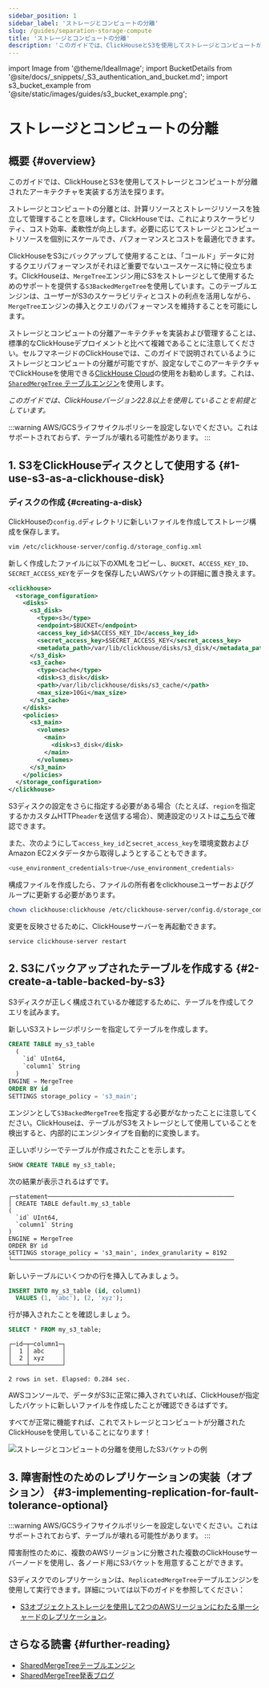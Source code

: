 ```yaml
---
sidebar_position: 1
sidebar_label: 'ストレージとコンピュートの分離'
slug: /guides/separation-storage-compute
title: 'ストレージとコンピュートの分離'
description: 'このガイドでは、ClickHouseとS3を使用してストレージとコンピュートが分離されたアーキテクチャを実装する方法を探ります。'
---
```


import Image from '@theme/IdealImage';
import BucketDetails from '@site/docs/_snippets/_S3_authentication_and_bucket.md';
import s3_bucket_example from '@site/static/images/guides/s3_bucket_example.png';


# ストレージとコンピュートの分離

## 概要 {#overview}

このガイドでは、ClickHouseとS3を使用してストレージとコンピュートが分離されたアーキテクチャを実装する方法を探ります。

ストレージとコンピュートの分離とは、計算リソースとストレージリソースを独立して管理することを意味します。ClickHouseでは、これによりスケーラビリティ、コスト効率、柔軟性が向上します。必要に応じてストレージとコンピュートリソースを個別にスケールでき、パフォーマンスとコストを最適化できます。

ClickHouseをS3にバックアップして使用することは、「コールド」データに対するクエリパフォーマンスがそれほど重要でないユースケースに特に役立ちます。ClickHouseは、`MergeTree`エンジン用にS3をストレージとして使用するためのサポートを提供する`S3BackedMergeTree`を使用しています。このテーブルエンジンは、ユーザーがS3のスケーラビリティとコストの利点を活用しながら、`MergeTree`エンジンの挿入とクエリのパフォーマンスを維持することを可能にします。

ストレージとコンピュートの分離アーキテクチャを実装および管理することは、標準的なClickHouseデプロイメントと比べて複雑であることに注意してください。セルフマネージドのClickHouseでは、このガイドで説明されているようにストレージとコンピュートの分離が可能ですが、設定なしでこのアーキテクチャでClickHouseを使用できる[ClickHouse Cloud](https://clickhouse.com/cloud)の使用をお勧めします。これは、[`SharedMergeTree` テーブルエンジン](/cloud/reference/shared-merge-tree)を使用します。

*このガイドでは、ClickHouseバージョン22.8以上を使用していることを前提としています。*

:::warning
AWS/GCSライフサイクルポリシーを設定しないでください。これはサポートされておらず、テーブルが壊れる可能性があります。
:::

## 1. S3をClickHouseディスクとして使用する {#1-use-s3-as-a-clickhouse-disk}

### ディスクの作成 {#creating-a-disk}

ClickHouseの`config.d`ディレクトリに新しいファイルを作成してストレージ構成を保存します。

```bash
vim /etc/clickhouse-server/config.d/storage_config.xml
```

新しく作成したファイルに以下のXMLをコピーし、`BUCKET`、`ACCESS_KEY_ID`、`SECRET_ACCESS_KEY`をデータを保存したいAWSバケットの詳細に置き換えます。

```xml
<clickhouse>
  <storage_configuration>
    <disks>
      <s3_disk>
        <type>s3</type>
        <endpoint>$BUCKET</endpoint>
        <access_key_id>$ACCESS_KEY_ID</access_key_id>
        <secret_access_key>$SECRET_ACCESS_KEY</secret_access_key>
        <metadata_path>/var/lib/clickhouse/disks/s3_disk/</metadata_path>
      </s3_disk>
      <s3_cache>
        <type>cache</type>
        <disk>s3_disk</disk>
        <path>/var/lib/clickhouse/disks/s3_cache/</path>
        <max_size>10Gi</max_size>
      </s3_cache>
    </disks>
    <policies>
      <s3_main>
        <volumes>
          <main>
            <disk>s3_disk</disk>
          </main>
        </volumes>
      </s3_main>
    </policies>
  </storage_configuration>
</clickhouse>
```

S3ディスクの設定をさらに指定する必要がある場合（たとえば、`region`を指定するかカスタムHTTP`header`を送信する場合）、関連設定のリストは[こちら](/engines/table-engines/mergetree-family/mergetree.md/#table_engine-mergetree-s3)で確認できます。

また、次のようにして`access_key_id`と`secret_access_key`を環境変数およびAmazon EC2メタデータから取得しようとすることもできます。

```bash
<use_environment_credentials>true</use_environment_credentials>
```

構成ファイルを作成したら、ファイルの所有者をclickhouseユーザーおよびグループに更新する必要があります。

```bash
chown clickhouse:clickhouse /etc/clickhouse-server/config.d/storage_config.xml
```

変更を反映させるために、ClickHouseサーバーを再起動できます。

```bash
service clickhouse-server restart
```

## 2. S3にバックアップされたテーブルを作成する {#2-create-a-table-backed-by-s3}

S3ディスクが正しく構成されているか確認するために、テーブルを作成してクエリを試みます。

新しいS3ストレージポリシーを指定してテーブルを作成します。

```sql
CREATE TABLE my_s3_table
  (
    `id` UInt64,
    `column1` String
  )
ENGINE = MergeTree
ORDER BY id
SETTINGS storage_policy = 's3_main';
```

エンジンとして`S3BackedMergeTree`を指定する必要がなかったことに注意してください。ClickHouseは、テーブルがS3をストレージとして使用していることを検出すると、内部的にエンジンタイプを自動的に変換します。

正しいポリシーでテーブルが作成されたことを示します。

```sql
SHOW CREATE TABLE my_s3_table;
```

次の結果が表示されるはずです。

```response
┌─statement────────────────────────────────────────────────────
│ CREATE TABLE default.my_s3_table
(
  `id` UInt64,
  `column1` String
)
ENGINE = MergeTree
ORDER BY id
SETTINGS storage_policy = 's3_main', index_granularity = 8192
└──────────────────────────────────────────────────────────────
```

新しいテーブルにいくつかの行を挿入してみましょう。

```sql
INSERT INTO my_s3_table (id, column1)
  VALUES (1, 'abc'), (2, 'xyz');
```

行が挿入されたことを確認しましょう。

```sql
SELECT * FROM my_s3_table;
```

```response
┌─id─┬─column1─┐
│  1 │ abc     │
│  2 │ xyz     │
└────┴─────────┘

2 rows in set. Elapsed: 0.284 sec.
```

AWSコンソールで、データがS3に正常に挿入されていれば、ClickHouseが指定したバケットに新しいファイルを作成したことが確認できるはずです。

すべてが正常に機能すれば、これでストレージとコンピュートが分離されたClickHouseを使用していることになります！

<Image img={s3_bucket_example} size="md" alt="ストレージとコンピュートの分離を使用したS3バケットの例" border/>

## 3. 障害耐性のためのレプリケーションの実装（オプション） {#3-implementing-replication-for-fault-tolerance-optional}

:::warning
AWS/GCSライフサイクルポリシーを設定しないでください。これはサポートされておらず、テーブルが壊れる可能性があります。
:::

障害耐性のために、複数のAWSリージョンに分散された複数のClickHouseサーバーノードを使用し、各ノード用にS3バケットを用意することができます。

S3ディスクでのレプリケーションは、`ReplicatedMergeTree`テーブルエンジンを使用して実行できます。詳細については以下のガイドを参照してください：
- [S3オブジェクトストレージを使用して2つのAWSリージョンにわたる単一シャードのレプリケーション](/integrations/s3#s3-multi-region)。

## さらなる読書 {#further-reading}

- [SharedMergeTreeテーブルエンジン](/cloud/reference/shared-merge-tree)
- [SharedMergeTree発表ブログ](https://clickhouse.com/blog/clickhouse-cloud-boosts-performance-with-sharedmergetree-and-lightweight-updates)
